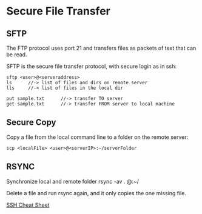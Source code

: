 # Secure File Transfer
## SFTP

The FTP protocol uses port 21 and transfers files as packets of text that can be read.

SFTP is the secure file transfer protocol, with secure login as in ssh:
```
sftp <user>@<serveraddress>
ls		//-> list of files and dirs on remote server
lls		//-> list of files in the local dir

put sample.txt		//-> transfer TO server
get sample.txt		//-> transfer FROM server to local machine
```
## Secure Copy

Copy a file from the local command line to a folder on the remote server:
```
scp <localFile> <user>@<serverIP>:~/serverFolder
```
## RSYNC

Synchronize local and remote folder
rsync -av . <usr>@<domain>:~/<serverDestFolder>

Delete a file and run rsync again, and it only copies the one missing file.

[SSH Cheat Sheet](https://gist.github.com/bradtraversy/f03df587f2323b50beb4250520089a9e)